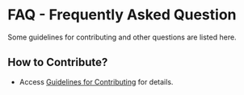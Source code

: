 # FAQ - Frequently Asked Question

Some guidelines for contributing and other questions are listed here.

## How to Contribute?

- Access [Guidelines for Contributing](http://algorithm.yuanbin.me/en/faq/guidelines_for_contributing.html) for details.
